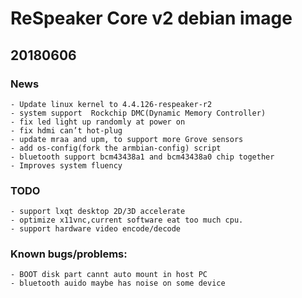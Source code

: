 # ReSpeaker Core v2 debian image

## 20180606

### News
    - Update linux kernel to 4.4.126-respeaker-r2
    - system support  Rockchip DMC(Dynamic Memory Controller) 
    - fix led light up randomly at power on
    - fix hdmi can’t hot-plug
    - update mraa and upm, to support more Grove sensors
    - add os-config(fork the armbian-config) script
    - bluetooth support bcm43438a1 and bcm43438a0 chip together
    - Improves system fluency
### TODO
    - support lxqt desktop 2D/3D accelerate
    - optimize x11vnc,current software eat too much cpu.
    - support hardware video encode/decode
    
### Known bugs/problems:
    - BOOT disk part cannt auto mount in host PC
    - bluetooth auido maybe has noise on some device
